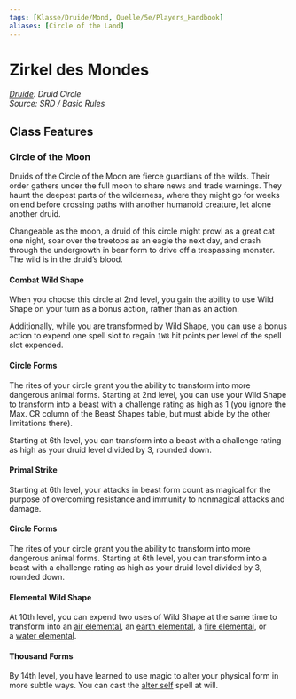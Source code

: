 ```yaml
---
tags: [Klasse/Druide/Mond, Quelle/5e/Players_Handbook]
aliases: [Circle of the Land]
---
```

Zirkel des Mondes
=================

[_Druide_](05%20-%20Wikipedia/Kompendium/Charakteroptionen/Klassen/Druide.md)_: Druid Circle_  
_Source: SRD / Basic Rules_

Class Features
--------------

### Circle of the Moon

Druids of the Circle of the Moon are fierce guardians of the wilds. Their order gathers under the full moon to share news and trade warnings. They haunt the deepest parts of the wilderness, where they might go for weeks on end before crossing paths with another humanoid creature, let alone another druid.

Changeable as the moon, a druid of this circle might prowl as a great cat one night, soar over the treetops as an eagle the next day, and crash through the undergrowth in bear form to drive off a trespassing monster. The wild is in the druid’s blood.

#### Combat Wild Shape

When you choose this circle at 2nd level, you gain the ability to use Wild Shape on your turn as a bonus action, rather than as an action.

Additionally, while you are transformed by Wild Shape, you can use a bonus action to expend one spell slot to regain `1W8` hit points per level of the spell slot expended.

#### Circle Forms

The rites of your circle grant you the ability to transform into more dangerous animal forms. Starting at 2nd level, you can use your Wild Shape to transform into a beast with a challenge rating as high as 1 (you ignore the Max. CR column of the Beast Shapes table, but must abide by the other limitations there).

Starting at 6th level, you can transform into a beast with a challenge rating as high as your druid level divided by 3, rounded down.

#### Primal Strike

Starting at 6th level, your attacks in beast form count as magical for the purpose of overcoming resistance and immunity to nonmagical attacks and damage.

#### Circle Forms

The rites of your circle grant you the ability to transform into more dangerous animal forms. Starting at 6th level, you can transform into a beast with a challenge rating as high as your druid level divided by 3, rounded down.

#### Elemental Wild Shape

At 10th level, you can expend two uses of Wild Shape at the same time to transform into an [air elemental](https://www.dndbeyond.com/monsters/16774-air-elemental), an [earth elemental](https://www.dndbeyond.com/monsters/16853-earth-elemental), a [fire elemental](https://www.dndbeyond.com/monsters/16861-fire-elemental), or a [water elemental](https://www.dndbeyond.com/monsters/17051-water-elemental).

#### Thousand Forms

By 14th level, you have learned to use magic to alter your physical form in more subtle ways. You can cast the [alter self](https://www.dndbeyond.com/spells/alter-self) spell at will.